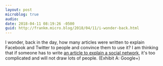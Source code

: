 ```yaml
---
layout: post
microblog: true
audio: 
date: 2018-04-11 08:19:26 -0500
guid: http://frankm.micro.blog/2018/04/11/i-wonder-back.html
---
```

I wonder, back in the day, how many articles were written to explain Facebook and Twitter to people and convince them to use it? I am thinking that if someone has to write [an article to explain a social network](https://www.cultofmac.com/540623/quit-facebook-twitter/), it's too complicated and will not draw lots of people. (Exhibit A: Google+)
